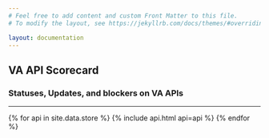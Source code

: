 ```yaml
---
# Feel free to add content and custom Front Matter to this file.
# To modify the layout, see https://jekyllrb.com/docs/themes/#overriding-theme-defaults

layout: documentation
---
```

## VA API Scorecard

### Statuses, Updates, and blockers on VA APIs

<hr>

{% for api in site.data.store %}
  {% include api.html api=api %}
{% endfor %}
